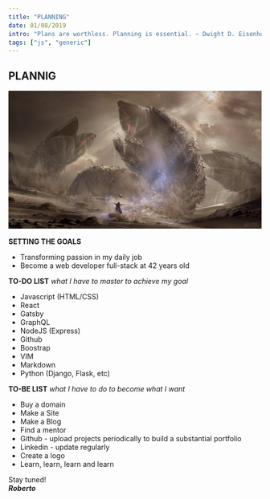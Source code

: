 ```yaml
---
title: "PLANNING"
date: 01/08/2019
intro: "Plans are worthless. Planning is essential. ~ Dwight D. Eisenhower"
tags: ["js", "generic"]
---
```

## PLANNIG

![dune](../images/dune.jpg)

**SETTING THE GOALS**

- Transforming passion in my daily job  
- Become a web developer full-stack at 42 years old

**TO-DO LIST**
*what I have to master to achieve my goal*

- Javascript (HTML/CSS)
- React 
- Gatsby
- GraphQL
- NodeJS (Express)
- Github
- Boostrap
- VIM
- Markdown
- Python (Django, Flask, etc)

**TO-BE LIST**
*what I have to do to become what I want*

- Buy a domain
- Make a Site
- Make a Blog 
- Find a mentor
- Github - upload projects periodically to build a substantial portfolio
- Linkedin - update regularly
- Create a logo
- Learn, learn, learn and learn

Stay tuned!  
***Roberto***